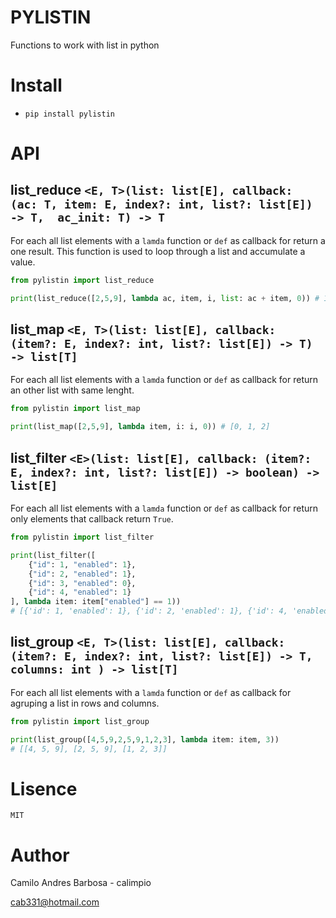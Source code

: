 # PYLISTIN
Functions to work with list in python


# Install
- `pip install pylistin`

# API

## list_reduce `<E, T>(list: list[E], callback: (ac: T, item: E, index?: int, list?: list[E]) -> T,  ac_init: T) -> T `

For each all list elements with a `lamda` function or `def` as callback for return a one result.
This function is used to loop through a list and accumulate a value.

```python
from pylistin import list_reduce

print(list_reduce([2,5,9], lambda ac, item, i, list: ac + item, 0)) # 16

```


## list_map `<E, T>(list: list[E], callback: (item?: E, index?: int, list?: list[E]) -> T) -> list[T] `

For each all list elements with a `lamda` function or `def` as callback for return an other list with same lenght.


```python
from pylistin import list_map

print(list_map([2,5,9], lambda item, i: i, 0)) # [0, 1, 2]

```

## list_filter `<E>(list: list[E], callback: (item?: E, index?: int, list?: list[E]) -> boolean) -> list[E] `

For each all list elements with a `lamda` function or `def` as callback for return only elements that callback return `True`.


```python
from pylistin import list_filter

print(list_filter([
    {"id": 1, "enabled": 1}, 
    {"id": 2, "enabled": 1}, 
    {"id": 3, "enabled": 0}, 
    {"id": 4, "enabled": 1}
], lambda item: item["enabled"] == 1))
# [{'id': 1, 'enabled': 1}, {'id': 2, 'enabled': 1}, {'id': 4, 'enabled': 1}]

```

## list_group `<E, T>(list: list[E], callback: (item?: E, index?: int, list?: list[E]) -> T, columns: int ) -> list[T] `

For each all list elements with a `lamda` function or `def` as callback for agruping a list in rows and columns.


```python
from pylistin import list_group

print(list_group([4,5,9,2,5,9,1,2,3], lambda item: item, 3))
# [[4, 5, 9], [2, 5, 9], [1, 2, 3]]

```


# Lisence
`MIT`


# Author
Camilo Andres Barbosa - calimpio

cab331@hotmail.com